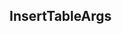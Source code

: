 ## InsertTableArgs


<ParamField path="content_type" type="">

</ParamField>
<ParamField path="data" type="">

</ParamField>
<ParamField path="namespace" type="">

</ParamField>
<ParamField path="table_name" type="">

</ParamField>
